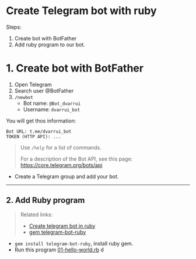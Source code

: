 
# Create Telegram bot with ruby

Steps:
1. Create bot with BotFather
2. Add ruby program to our bot.

# 1. Create bot with BotFather

1. Open Telegram
1. Search user @BotFather
1. `/newbot`
    * Bot name: `@Bot_dvarrui`
    * Username: `dvarrui_bot`

You will get thos information:
```
Bot URL: t.me/dvarrui_bot
TOKEN (HTTP API): ...
```

> Use `/help` for a list of commands.
>
> For a description of the Bot API, see this page: https://core.telegram.org/bots/api

* Create a Telegram group and add your bot.

---

## 2. Add Ruby program

> Related links:
> * [Create telegram bot in ruby](https://www.sitepoint.com/quickly-create-a-telegram-bot-in-ruby/)
> * [gem telegram-bot-ruby](https://github.com/atipugin/telegram-bot-ruby)

* `gem install telegram-bot-ruby`, install ruby gem.
* Run this program [01-hello-world.rb](01-hello-world)
d
